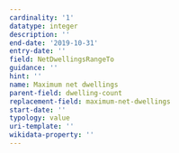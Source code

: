 ```yaml
---
cardinality: '1'
datatype: integer
description: ''
end-date: '2019-10-31'
entry-date: ''
field: NetDwellingsRangeTo
guidance: ''
hint: ''
name: Maximum net dwellings
parent-field: dwelling-count
replacement-field: maximum-net-dwellings
start-date: ''
typology: value
uri-template: ''
wikidata-property: ''
---
```

